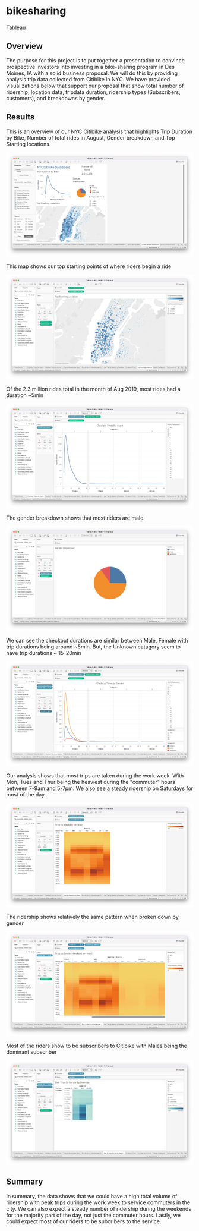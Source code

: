 # bikesharing
Tableau


## Overview
The purpose for this project is to put together a presentation to convince prospective
investors into investing in a bike-sharing program in Des Moines, IA with a solid business
proposal.
We will do this by providing analysis trip data collected from Citibike in NYC. We have
provided visualizations below that support our proposal that show total number of ridership,
location data, tripdata duration, ridership types (Subscribers, customers), and breakdowns
by gender.

## Results
This is an overview of our NYC Citibike analysis that highlights Trip Duration by 
Bike, Number of total rides in August, Gender breakdown and Top Starting locations.

![NYC Citibike Dashboard](Resources/Screenshot1.png)

This map shows our top starting points of where riders begin a ride

![Top Starting Locations](Resources/Screenshot2.png)

Of the 2.3 million rides total in the month of Aug 2019, most rides had a duration ~5min

![NYC](Resources/Screenshot3.png)

The gender breakdown shows that most riders are male

![NYC](Resources/Screenshot4.png)

We can see the checkout durations are similar between Male, Female with trip durations
being around ~5min. But, the Unknown catagory seem to have trip durations ~ 15-20min

![NYC](Resources/Screenshot5.png)

Our analysis shows that most trips are taken during the work week. With Mon, Tues and Thur 
being the heaviest during the "commuter" hours between 7-9am and 5-7pm.
We also see a steady ridership on Saturdays for most of the day.

![NYC](Resources/Screenshot6.png)

The ridership shows relatively the same pattern when broken down by gender

![NYC](Resources/Screenshot7.png)

Most of the riders show to be subscribers to Citibike with Males being the dominant subscriber

![NYC](Resources/Screenshot8.png)

## Summary
In summary, the data shows that we could have a high total volume of ridership with
peak trips during the work week to service commuters in the city. We can also expect
a steady number of ridership during the weekends for the majority part of the day, not
just the commuter hours. Lastly, we could expect most of our riders to be subcribers to the
service.